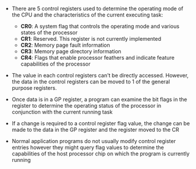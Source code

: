 - There are 5 control registers used to determine the operating mode of the CPU and the characteristics of the current executing task:
	- **CR0**: A system flag that controls the operating mode and various states of the processor
	- **CR1**: Reserved. This register is not currently implemented
	- **CR2**: Memory page fault information
	- **CR3**: Memory page directory information
	- **CR4**: Flags that enable processor feathers and indicate feature capabilities of the processor

- The value in each control registers can't be directly accessed. However, the data in the control registers can be moved to 1 of the general purpose registers. 
- Once data is in a GP register, a program can examine the bit flags in the register to determine the operating status of the processor in conjunction with the current running task
- If a change is required to a control register flag value, the change can be made to the data in the GP register and the register moved to the CR
- Normal application programs do not usually modify control register entries however they might query flag values to determine the capabilities of the host processor chip on which the program is currently running